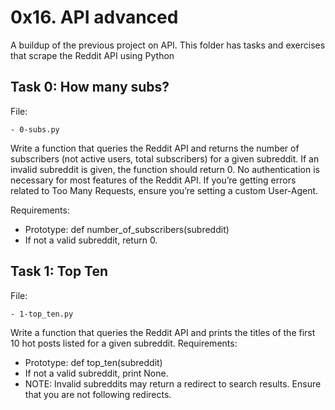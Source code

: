 # 0x16. API advanced

A buildup of the previous project on API. This folder has tasks and exercises that scrape the Reddit API using Python


## Task 0: How many subs?

File:

	- 0-subs.py
Write a function that queries the Reddit API and returns the number of subscribers (not active users, total subscribers) for a given subreddit. If an invalid subreddit is given, the function should return 0.
No authentication is necessary for most features of the Reddit API. If you’re getting errors related to Too Many Requests, ensure you’re setting a custom User-Agent.

Requirements:
- Prototype: def number_of_subscribers(subreddit)
- If not a valid subreddit, return 0.



## Task 1: Top Ten

File:

	- 1-top_ten.py
Write a function that queries the Reddit API and prints the titles of the first 10 hot posts listed for a given subreddit.
Requirements:
- Prototype: def top_ten(subreddit)
- If not a valid subreddit, print None.
- NOTE: Invalid subreddits may return a redirect to search results. Ensure that you are not following redirects.
